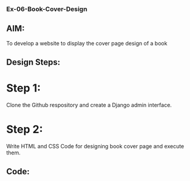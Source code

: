 ### Ex-06-Book-Cover-Design


## AIM:
To develop a website to display the cover page design of a book

## Design Steps:
# Step 1:
Clone the Github respository and create a Django admin interface.

# Step 2:
Write HTML and CSS Code for designing book cover page and execute them.

 ## Code:


<!DOCTYPE html>
<html lang="en">
    <head>
         <meta name="viewport" 
         content="width=device-width, initial-scale=1.0">
         <style>
        .bookpage{
            width: 420px;
            height: 700px;
            background-color:cyan;
            margin-left: auto;
            margin-right: auto;
            padding: 20px;
            font-family: 'Franklin Gothic Medium', 'Arial Narrow', Arial, sans-serif;
            background-image:
            background-size: cover;
        }
            
        .insight{
            color: blue;
        }
        
        .hrstyle{
            width:100px;
        }
        .author{
            color: blue;
            display: inline;
            position: relative;
            color: black;
            top:190px;
            
            font-family:Georgia;
            font-size: medium;
        }
        .booktitle{
            font-family: 'Courier New', Courier, monospace;
            font-size: larger;
            text-align: center;
            position: relative;
            top: 30px;
        
        }
        .id {
            width:400px;
            position: relative;
            top:180px;
            
        }
        .pub{
            font-size: medium;
            position: relative;
            top:155px;
            left:330px;
        }
        .ed{
            color:blue;
            font-size: medium;
            font-family: Verdana;
            position:relative;
            top:85px;
        }
        .subtitle{
            font-family:Tahoma;
            font-size: large;
            position: relative;
            top:40px;
        }
        .mypic{
            position: relative;
            top: 135px;
            left: 260px;
            width: 5000px;
            height: 200px;
            background-size: cover;
        }
        </style>
        <title>COVER PAGE DESIGN</title>
    </head>
    <body>
        <div class="bookpage">
            <div class="insight">
                SEC INSIGHT
            </div>
            <div class="hrstyle">
                <hr style="color: blue;">
            </div>
            <div class="booktitle" style="color: red;">
                <h1>Fundamentals of Web Application Development</h1></div>
            <div class="subtitle" style="color:red;"><b>
                HTML and CSS Combined with Django Architecture</b>
            </div>
            <div class="mypic" >
                <img src="web.jpeg" width="60" height="100" alt="" style="vertical-align:bottom;margin:50px 55px">
            </div>
            <div class="id">
                <hr style="color: pink;">
            </div>
            <div class="author">
               <p><b>A pravin raj</b></p>
            </div>
            <div class="pub">
                SEC
            </div>
            <div class="ed">
                <b>Seventh Edition</b>
            </div>
            
        </div>
    </body>
</html>
### Output:

![Screenshot (32)](https://user-images.githubusercontent.com/118707879/215278949-8baa6b44-1e7d-4691-a1ed-126ac318ce0a.png)


## Result:

The program for designing book cover page using HTML and CSS is executed.
